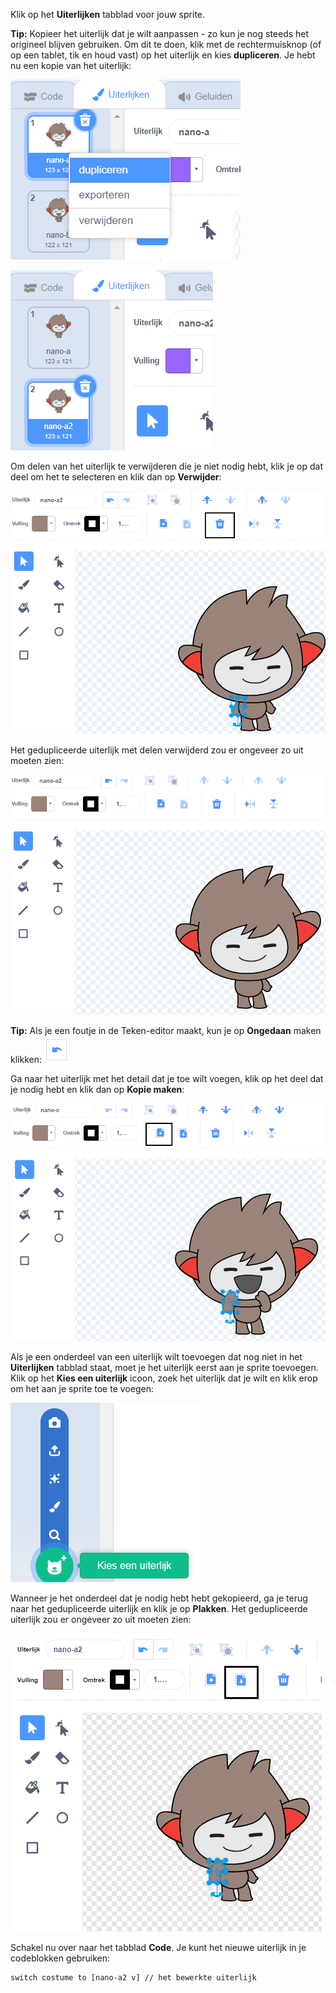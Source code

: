 Klik op het **Uiterlijken** tabblad voor jouw sprite.

**Tip:** Kopieer het uiterlijk dat je wilt aanpassen - zo kun je nog steeds het origineel blijven gebruiken. Om dit te doen, klik met de rechtermuisknop (of op een tablet, tik en houd vast) op het uiterlijk en kies **dupliceren**. Je hebt nu een kopie van het uiterlijk:

![De optie 'dupliceren' gemarkeerd in het menu.](images/nano-duplicate-costume.png)

![Het gedupliceerde uiterlijk bevindt zich net onder het originele uiterlijk op het tabblad Uiterlijken.](images/nano-a2-costume.png)

Om delen van het uiterlijk te verwijderen die je niet nodig hebt, klik je op dat deel om het te selecteren en klik dan op **Verwijder**:

![Het nano-a2 uiterlijk met één arm geselecteerd.](images/nano-arm-selected.png)

Het gedupliceerde uiterlijk met delen verwijderd zou er ongeveer zo uit moeten zien:

![Het nano-a2 uiterlijk met de arm verwijderd.](images/nano-arm-deleted.png)

**Tip:** Als je een foutje in de Teken-editor maakt, kun je op **Ongedaan** maken klikken: ![Het pictogram 'Ongedaan maken'.](images/nano-undo.png)

Ga naar het uiterlijk met het detail dat je toe wilt voegen, klik op het deel dat je nodig hebt en klik dan op **Kopie maken**:

![Het nano-c uiterlijk met één arm geselecteerd.](images/nano-c-arm-selected.png)

Als je een onderdeel van een uiterlijk wilt toevoegen dat nog niet in het **Uiterlijken** tabblad staat, moet je het uiterlijk eerst aan je sprite toevoegen. Klik op het **Kies een uiterlijk** icoon, zoek het uiterlijk dat je wilt en klik erop om het aan je sprite toe te voegen:

![Het 'Kies een uiterlijk' menu gemarkeerd.](images/choose-a-costume.png)

Wanneer je het onderdeel dat je nodig hebt hebt gekopieerd, ga je terug naar het gedupliceerde uiterlijk en klik je op **Plakken**. Het gedupliceerde uiterlijk zou er ongeveer zo uit moeten zien:

![Het nano-a2 uiterlijk met de arm uit het nano-c uiterlijk.](images/nano-a2-new-arm.png)

Schakel nu over naar het tabblad **Code**. Je kunt het nieuwe uiterlijk in je codeblokken gebruiken:

```blocks3
switch costume to [nano-a2 v] // het bewerkte uiterlijk
```
